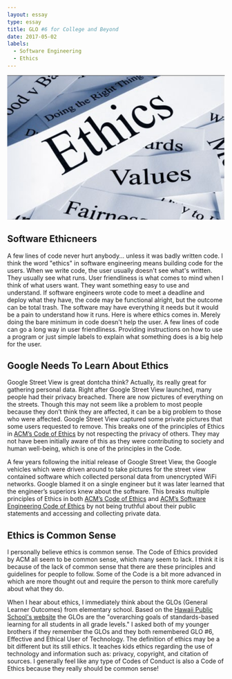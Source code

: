 ```yaml
---
layout: essay
type: essay
title: GLO #6 for College and Beyond
date: 2017-05-02
labels:
  - Software Engineering
  - Ethics
---
```


<img class="ui medium left floated image" src="../images/ethics.PNG">

## Software Ethicneers

A few lines of code never hurt anybody... unless it was badly written code. I think the word "ethics" in software engineering means building code for the users. When we write code, the user usually doesn't see what's written. They usually see what runs. User friendliness is what comes to mind when I think of what users want. They want something easy to use and understand. If software engineers wrote code to meet a deadline and deploy what they have, the code may be functional alright, but the outcome can be total trash. The software may have everything it needs but it would be a pain to understand how it runs. Here is where ethics comes in. Merely doing the bare minimum in code doesn't help the user. A few lines of code can go a long way in user friendliness. Providing instructions on how to use a program or just simple labels to explain what something does is a big help for the user.

## Google Needs To Learn About Ethics

Google Street View is great dontcha think? Actually, its really great for gathering personal data. Right after Google Street View launched, many people had their privacy breached. There are now pictures of everything on the streets. Though this may not seem like a problem to most people because they don’t think they are affected, it can be a big problem to those who were affected. Google Street View captured some private pictures that some users requested to remove. This breaks one of the principles of Ethics in [ACM’s Code of Ethics](http://www.acm.org/about-acm/acm-code-of-ethics-and-professional-conduct) by not respecting the privacy of others. They may not have been initially aware of this as they were contributing to society and human well-being, which is one of the principles in the Code.

A few years following the initial release of Google Street View, the Google vehicles which were driven around to take pictures for the street view contained software which collected personal data from unencrypted WiFi networks. Google blamed it on a single engineer but it was later learned that the engineer’s superiors knew about the software. This breaks multiple principles of Ethics in both [ACM’s Code of Ethics](http://www.acm.org/about-acm/acm-code-of-ethics-and-professional-conduct) and [ACM’s Software Engineering Code of Ethics](http://www.acm.org/about/se-code) by not being truthful about their public statements and accessing and collecting private data.

## Ethics is Common Sense

I personally believe ethics is common sense. The Code of Ethics provided by ACM all seem to be common sense, which many seem to lack. I think it is because of the lack of common sense that there are these principles and guidelines for people to follow. Some of the Code is a bit more advanced in which are more thought out and require the person to think more carefully about what they do.

When I hear about ethics, I immediately think about the GLOs (General Learner Outcomes) from elementary school. Based on the [Hawaii Public School's website](http://www.hawaiipublicschools.org/TeachingAndLearning/StudentLearning/LearnerOutcomes/Pages/home.aspx) the GLOs are the "overarching goals of standards-based learning for all students in all grade levels." I asked both of my younger brothers if they remember the GLOs and they both remembered GLO #6, Effective and Ethical User of Technology. The definition of ethics may be a bit different but its still ethics. It teaches kids ethics regarding the use of technology and information such as: privacy, copyright, and citation of sources. I generally feel like any type of Codes of Conduct is also a Code of Ethics because they really should be common sense!
